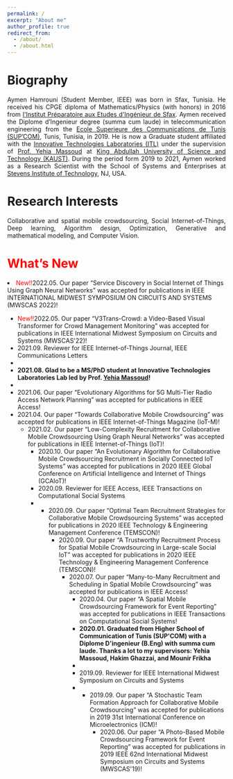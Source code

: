 ```yaml
---
permalink: /
excerpt: "About me"
author_profile: true
redirect_from: 
  - /about/
  - /about.html
---
```



<h1 id="bio-graphy">Biography</h1>
<div style="text-align: justify;">
Aymen Hamrouni (Student Member, IEEE) was born in Sfax, Tunisia. He received his CPGE diploma of Mathematics/Physics (with honors) in 2016 from <a href="https://ipeis.rnu.tn/">l'Institut Préparatoire aux Etudes d'Ingénieur de Sfax</a>. Aymen received the Diplome d’Ingenieur degree (summa cum laude) in telecommunication engineering from the <a href="http://www.supcom.mincom.tn/">Ecole Superieure des Communications de Tunis (SUP’COM)</a>, Tunis, Tunisia, in 2019. He is now a Graduate student affiliated with the <a href="https://itl.kaust.edu.sa/">Innovative Technologies Laboratories (ITL)</a> under the supervision of <a href="https://yehiamassoud.com/">Prof. Yehia Massoud</a> at <a href="https://en.wikipedia.org/wiki/King_Abdullah_University_of_Science_and_Technology">King Abdullah University of Science and Technology (KAUST)</a>. During the period form 2019 to 2021, Aymen worked as a Research Scientist with the School of Systems and Enterprises at <a href="https://www.stevens.edu/">Stevens Institute of Technology</a>, NJ, USA. </div>

<h1 id="research-interests">Research Interests</h1>
<div style="text-align: justify;">Collaborative and spatial mobile crowdsourcing, Social Internet-of-Things, Deep learning, Algorithm design, Optimization, Generative and mathematical modeling, and Computer Vision.</div>

<h1 id="whats-new"><span style="color:red">What’s New</span></h1>

<li><span style="color:red">New!!</span>2022.05. Our paper “Service Discovery in Social Internet of Things Using Graph Neural Networks”  was accepted for publications in  IEEE INTERNATIONAL MIDWEST SYMPOSIUM ON CIRCUITS AND SYSTEMS (MWSCAS 2022)!</li>

<ul><li><span style="color:red">New!!</span>2022.05. Our paper “V3Trans-Crowd: a Video-Based Visual Transformer for Crowd Management Monitoring”  was accepted for publications in  IEEE International Midwest Symposium on Circuits and Systems (MWSCAS'22)!</li>

  
 </li><li>2021.09. Reviewer for IEEE Internet-of-Things Journal, IEEE Communications Letters</li><li>
  
</li><li><strong>2021.08. Glad to be a MS/PhD student at Innovative Technologies Laboratories Lab led by Prof. <a href="https://yehiamassoud.com/">Yehia Massoud</a>!</strong></li><li>
    
</li><li>2021.06. Our paper “Evolutionary Algorithms for 5G Multi-Tier Radio Access Network Planning”  was accepted for publications in  IEEE Access!
  
</li><li>2021.04. Our paper “Towards Collaborative Mobile Crowdsourcing”  was accepted for publications in  IEEE Internet-of-Things Magazine (IoT-M)!
  
 <ul><li>2021.02. Our paper “Low-Complexity Recruitment for Collaborative Mobile Crowdsourcing Using Graph Neural Networks”  was accepted for publications in  IEEE Internet-of-Things (IoT)!
 
   
 <ul><li>2020.10. Our paper “An Evolutionary Algorithm for Collaborative Mobile Crowdsourcing Recruitment in Socially Connected IoT Systems”  was accepted for publications in  2020 IEEE Global Conference on Artificial Intelligence and Internet of Things (GCAIoT)!
 
</li><li>2020.09. Reviewer for IEEE Access, IEEE Transactions on Computational Social Systems</li><li>
   
<ul><li>2020.09. Our paper “Optimal Team Recruitment Strategies for Collaborative Mobile Crowdsourcing Systems”  was accepted for publications in  2020 IEEE Technology & Engineering Management Conference (TEMSCON)!
  
      
      
<ul><li>2020.09. Our paper “A Trustworthy Recruitment Process for Spatial Mobile Crowdsourcing in Large-scale Social IoT”  was accepted for publications in  2020 IEEE Technology & Engineering Management Conference (TEMSCON)!
 
         
<ul><li>2020.07. Our paper “Many-to-Many Recruitment and Scheduling in Spatial Mobile Crowdsourcing”  was accepted for publications in  IEEE Access!
  
                         
                  
<ul><li>2020.04. Our paper “A Spatial Mobile Crowdsourcing Framework for Event Reporting”  was accepted for publications in  IEEE Transactions on Computational Social Systems!
  
</li><li><strong>  2020.01. Graduated from Higher School of Communication of Tunis (SUP'COM) with a Diplome D'ingenieur (B.Eng) with summa cum laude. Thanks a lot to my supervisors: Yehia Massoud, Hakim Ghazzai, and Mounir Frikha</strong></li><li>
 
  
</li><li>2019.09. Reviewer for IEEE International Midwest Symposium on Circuits and Systems</li><li>

<ul><li>2019.09. Our paper “A Stochastic Team Formation Approach for Collaborative Mobile Crowdsourcing”  was accepted for publications in  2019 31st International Conference on Microelectronics (ICM)!
         
<ul><li>2020.06. Our paper “A Photo-Based Mobile Crowdsourcing Framework for Event Reporting”  was accepted for publications in  2019 IEEE 62nd International Midwest Symposium on Circuits and Systems (MWSCAS'19)!
                  
         

  
  
 
  
